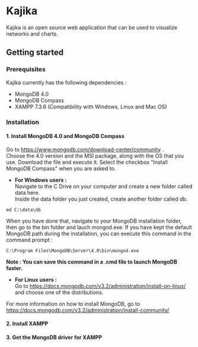 # Kajika
Kajika is an open source web application that can be used to visualize networks and charts. 

## Getting started
  ### Prerequisites
Kajika currently has the following dependencies :
* MongoDB 4.0
* MongoDB Compass
* XAMPP 7.3.6 (Compatibility with Windows, Linux and Mac OS)

 ### Installation 
 
 #### 1. Install MongoDB 4.0 and MongoDB Compass
 Go to https://www.mongodb.com/download-center/community .  
 Choose the 4.0 version and the MSI package, along with the OS that you use.
 Download the file and execute it. Select the checkbox "Install MongoDB Compass" when you are asked to.
 
 * **For Windows users :**  
 Navigate to the C Drive on your computer and create a new folder called data here.  
 Inside the data folder you just created, create another folder called db.
  ```
  md C:\data\db
  ```
  When you have done that, navigate to your MongoDB installation folder, then go to the bin folder and lauch mongod.exe.
  If you have kept the default MongoDB path during the installation, you can execute this command in the command prompt :
  ```
  C:\Program Files\MongoDB\Server\4.0\bin\mongod.exe
  ```
  __Note : You can save this command in a .cmd file to launch MongoDB faster.__  
  
 * **For Linux users :**  
 Go to https://docs.mongodb.com/v3.2/administration/install-on-linux/ and choose one of the distributions.
 
For more information on how to install MongoDB, go to https://docs.mongodb.com/v3.2/administration/install-community/ 
 
 #### 2. Install XAMPP
 
 #### 3. Get the MongoDB driver for XAMPP
 
 
 
 
 
 
 
 



